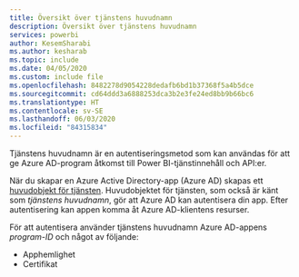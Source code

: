```yaml
---
title: Översikt över tjänstens huvudnamn
description: Översikt över tjänstens huvudnamn
services: powerbi
author: KesemSharabi
ms.author: kesharab
ms.topic: include
ms.date: 04/05/2020
ms.custom: include file
ms.openlocfilehash: 8482278d9054228dedafb6bd1b37368f5a4b5dce
ms.sourcegitcommit: cd64ddd3a6888253dca3b2e3fe24ed8bb9b66bc6
ms.translationtype: HT
ms.contentlocale: sv-SE
ms.lasthandoff: 06/03/2020
ms.locfileid: "84315834"
---
```

Tjänstens huvudnamn är en autentiseringsmetod som kan användas för att ge Azure AD-program åtkomst till Power BI-tjänstinnehåll och API:er.

När du skapar en Azure Active Directory-app (Azure AD) skapas ett [huvudobjekt för tjänsten](https://docs.microsoft.com/azure/active-directory/develop/app-objects-and-service-principals#service-principal-object). Huvudobjektet för tjänsten, som också är känt som *tjänstens huvudnamn*, gör att Azure AD kan autentisera din app. Efter autentisering kan appen komma åt Azure AD-klientens resurser.

För att autentisera använder tjänstens huvudnamn Azure AD-appens *program-ID* och något av följande:

* Apphemlighet
* Certifikat